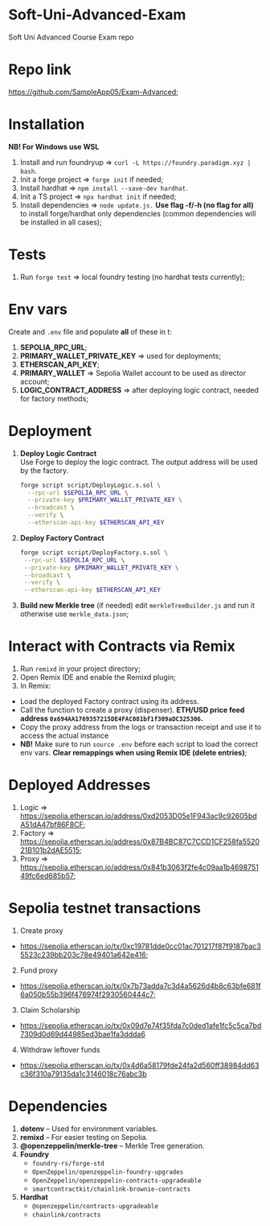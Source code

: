# Soft-Uni-Advanced-Exam

Soft Uni Advanced Course Exam repo

# Repo link

https://github.com/SampleApp05/Exam-Advanced;

# Installation

**NB! For Windows use WSL**

1. Install and run foundryup => `curl -L https://foundry.paradigm.xyz | bash`.
2. Init a forge project => `forge init` if needed;
3. Install hardhat => `npm install --save-dev hardhat`.
4. Init a TS project => `npx hardhat init` if needed;
5. Install dependencies => `node update.js.` **Use flag -f/-h (no flag for all)** to install forge/hardhat only dependencies (common dependencies will be installed in all cases);

# Tests

1. Run `forge test` => local foundry testing (no hardhat tests currently);

# Env vars

Create and `.env` file and populate **all** of these in t:

1. **SEPOLIA_RPC_URL**;
2. **PRIMARY_WALLET_PRIVATE_KEY** => used for deployments;
3. **ETHERSCAN_API_KEY**;
4. **PRIMARY_WALLET** => Sepolia Wallet account to be used as director account;
5. **LOGIC_CONTRACT_ADDRESS** => after deploying logic contract, needed for factory methods;

# Deployment

1. **Deploy Logic Contract**  
   Use Forge to deploy the logic contract. The output address will be used by the factory.
   ```bash
   forge script script/DeployLogic.s.sol \
     --rpc-url $SEPOLIA_RPC_URL \
     --private-key $PRIMARY_WALLET_PRIVATE_KEY \
     --broadcast \
     --verify \
     --etherscan-api-key $ETHERSCAN_API_KEY
   ```
2. **Deploy Factory Contract**
   ```bash
   forge script script/DeployFactory.s.sol \
    --rpc-url $SEPOLIA_RPC_URL \
    --private-key $PRIMARY_WALLET_PRIVATE_KEY \
    --broadcast \
    --verify \
    --etherscan-api-key $ETHERSCAN_API_KEY
   ```
3. **Build new Merkle tree** (if needed)
   edit `merkleTreeBuilder.js` and run it otherwise use `merkle_data.json`;

# Interact with Contracts via Remix

1. Run `remixd` in your project directory;
2. Open Remix IDE and enable the Remixd plugin;
3. In Remix:

- Load the deployed Factory contract using its address.
- Call the function to create a proxy (dispenser). **ETH/USD price feed address `0x694AA1769357215DE4FAC081bf1f309aDC325306`.**
- Copy the proxy address from the logs or transaction receipt and use it to access the actual instance
- **NB!** Make sure to run `source .env` before each script to load the correct env vars. **Clear remappings when using Remix IDE (delete entries)**;

# Deployed Addresses

1. Logic => https://sepolia.etherscan.io/address/0xd2053D05e1F943ac9c92605bdA51dA47bf86F8CF;
2. Factory => https://sepolia.etherscan.io/address/0x87B4BC87C7CCD1CF258fa552021B101b2dAE5515;
3. Proxy => https://sepolia.etherscan.io/address/0x841b3063f2fe4c09aa1b469875149fc6ed685b57;

# Sepolia testnet transactions

1. Create proxy

- https://sepolia.etherscan.io/tx/0xc19781dde0cc01ac701217f87f9187bac35523c239bb203c78e49401a642e416;

2. Fund proxy

- https://sepolia.etherscan.io/tx/0x7b73adda7c3d4a5626d4b8c63bfe681f6a050b55b396f476974f2930560444c7;

3. Claim Scholarship

- https://sepolia.etherscan.io/tx/0x09d7e74f35fda7c0ded1afe1fc5c5ca7bd7309d0d69d44985ed3bae1fa3ddda6

4. Withdraw leftover funds

- https://sepolia.etherscan.io/tx/0x4d6a58179fde24fa2d560ff38984dd63c36f310a79135da1c3146018c76abc3b

# Dependencies

1. **dotenv** – Used for environment variables.
2. **remixd** – For easier testing on Sepolia.
3. **@openzeppelin/merkle-tree** – Merkle Tree generation.
4. **Foundry**
   - `foundry-rs/forge-std`
   - `OpenZeppelin/openzeppelin-foundry-upgrades`
   - `OpenZeppelin/openzeppelin-contracts-upgradeable`
   - `smartcontractkit/chainlink-brownie-contracts`
5. **Hardhat**
   - `@openzeppelin/contracts-upgradeable`
   - `chainlink/contracts`
